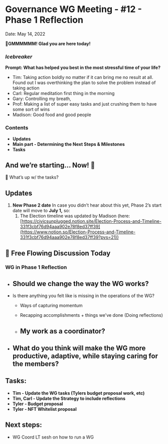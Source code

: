 # Governance WG Meeting - #12 - Phase 1 Reflection

Date: May 14, 2022

🌱**GMMMMMM! Glad you are here today!** 

### *Icebreaker*

**Prompt: What has helped you best in the most stressful time of your life?**

- Tim: Taking action boldly no matter if it can bring me no result at all. Found out I was overthinking the plan to solve the problem instead of taking action
- Carl: Regular meditation first thing in the morning
- Gary: Controlling my breath,
- Prof: Making a list of super easy tasks and just crushing them to have some sort of wins
- Madison: Good food and good people

### Contents

- **Updates**
- **Main part - Determining the Next Steps & Milestones**
- **Tasks**

## And we’re starting... Now! 🚀

<aside>
📢 What’s up w/ the tasks?

## Updates

1. **New Phase 2 date**
In case you didn’t hear about this yet, Phase 2’s start date will move to **July 1,** so:
    1. The Election timeline was updated by Madison (here: [https://civicsunplugged.notion.site/Election-Process-and-Timeline-331f3cbf76d94aaa902e78f8ed37ff39](https://www.notion.so/Election-Process-and-Timeline-331f3cbf76d94aaa902e78f8ed37ff39?pvs=21))
</aside>

## 🌊 Free Flowing Discussion Today

### WG in Phase 1 Reflection

- Should we change the way the WG works?
    - 
- Is there anything you felt like is missing in the operations of the WG?
    - Ways of capturing momentum
    - Recapping accomplishments + things we've done (Doing reflections)
    
    - My work as a coordinator?
        - 
- What do you think will make the WG more productive, adaptive, while staying caring for the members?
    - 

## Tasks:

- **Tim - Update the WG tasks (Tylers budget proposal work, etc)**
- **Tim, Carl - Update the Strategy to include reflections**
- **Tyler - Budget proposal**
- **Tyler - NFT Whitelist proposal**

## **Next steps:**

- WG Coord LT sesh on how to run a WG
